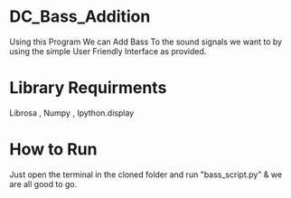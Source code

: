 # DC_Bass_Addition
Using this Program We can Add Bass To the sound signals we want to by using the simple User Friendly Interface as provided.

# Library Requirments
Librosa , 
Numpy , 
Ipython.display

# How to Run 
Just open the terminal in the cloned folder and run "bass_script.py"  & we are all good to go.
